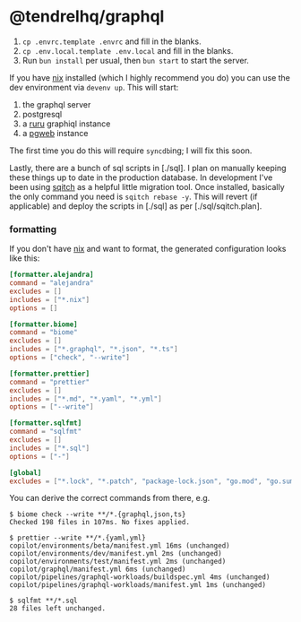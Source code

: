 # @tendrelhq/graphql

1. `cp .envrc.template .envrc` and fill in the blanks.
2. `cp .env.local.template .env.local` and fill in the blanks.
3. Run `bun install` per usual, then `bun start` to start the server.

If you have [nix] installed (which I highly recommend you do) you can use the
dev environment via `devenv up`. This will start:

1. the graphql server
2. postgresql
3. a [ruru] graphiql instance
4. a [pgweb] instance

The first time you do this will require `syncdb`ing; I will fix this soon.

Lastly, there are a bunch of sql scripts in [./sql]. I plan on manually keeping
these things up to date in the production database. In development I've been
using [sqitch] as a helpful little migration tool. Once installed, basically the
only command you need is `sqitch rebase -y`. This will revert (if applicable)
and deploy the scripts in [./sql] as per [./sql/sqitch.plan].

### formatting

If you don't have [nix] and want to format, the generated configuration looks
like this:

```toml
[formatter.alejandra]
command = "alejandra"
excludes = []
includes = ["*.nix"]
options = []

[formatter.biome]
command = "biome"
excludes = []
includes = ["*.graphql", "*.json", "*.ts"]
options = ["check", "--write"]

[formatter.prettier]
command = "prettier"
excludes = []
includes = ["*.md", "*.yaml", "*.yml"]
options = ["--write"]

[formatter.sqlfmt]
command = "sqlfmt"
excludes = []
includes = ["*.sql"]
options = ["-"]

[global]
excludes = ["*.lock", "*.patch", "package-lock.json", "go.mod", "go.sum", ".gitignore", ".gitmodules", ".hgignore", ".svnignore", "*.conf", "*.lockb", "*.plan", "*.snap", "*.toml", ".*", "copilot/.workspace", "Dockerfile", "justfile"]
```

You can derive the correct commands from there, e.g.

```
$ biome check --write **/*.{graphql,json,ts}
Checked 198 files in 107ms. No fixes applied.

$ prettier --write **/*.{yaml,yml}
copilot/environments/beta/manifest.yml 16ms (unchanged)
copilot/environments/dev/manifest.yml 2ms (unchanged)
copilot/environments/test/manifest.yml 2ms (unchanged)
copilot/graphql/manifest.yml 6ms (unchanged)
copilot/pipelines/graphql-workloads/buildspec.yml 4ms (unchanged)
copilot/pipelines/graphql-workloads/manifest.yml 1ms (unchanged)

$ sqlfmt **/*.sql
28 files left unchanged.
```

[nix]: https://nixos.org/download/
[ruru]: https://github.com/graphile/crystal/tree/main/grafast/ruru
[pgweb]: https://github.com/sosedoff/pgweb
[sqitch]: https://sqitch.org/
